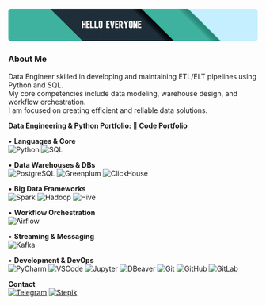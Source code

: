 ![Hello](https://github.com/Ersildan/ersildan/blob/main/head.jpg)

### About Me
Data Engineer skilled in developing and maintaining ETL/ELT pipelines using Python and SQL. <br>
My core competencies include data modeling, warehouse design, and workflow orchestration. <br>
I am focused on creating efficient and reliable data solutions.

**Data Engineering & Python Portfolio: [📁 Code Portfolio](https://github.com/ersildan/Code-Portfolio)**

• **Languages & Core**<br>
<img src="https://img.shields.io/badge/Python-3776AB?style=flat&logo=python&logoColor=white&logoWidth=20" alt="Python" height="22">
<img src="https://img.shields.io/badge/SQL-4479A1?style=flat&logo=postgresql&logoColor=white&logoWidth=20" alt="SQL" height="22">

• **Data Warehouses & DBs**<br>
<img src="https://img.shields.io/badge/PostgreSQL-336791?style=flat&logo=postgresql&logoColor=white&logoWidth=20" alt="PostgreSQL" height="22">
<img src="https://img.shields.io/badge/Greenplum-00A98F?style=flat&logo=greenplum&logoColor=white&logoWidth=20" alt="Greenplum" height="22">
<img src="https://img.shields.io/badge/ClickHouse-FFCC02?style=flat&logo=clickhouse&logoColor=black&logoWidth=20" alt="ClickHouse" height="22">

• **Big Data Frameworks**<br>
<img src="https://img.shields.io/badge/Apache_Spark-E25A1C?style=flat&logo=apachespark&logoColor=white&logoWidth=20" alt="Spark" height="22">
<img src="https://img.shields.io/badge/Apache_Hadoop-FFCC00?style=flat&logo=apachehadoop&logoColor=black&logoWidth=20" alt="Hadoop" height="22">
<img src="https://img.shields.io/badge/Apache_Hive-FFD700?style=flat&logo=apachehive&logoColor=black&logoWidth=20" alt="Hive" height="22">

• **Workflow Orchestration**<br>
<img src="https://img.shields.io/badge/Apache_Airflow-017CEE?style=flat&logo=apacheairflow&logoColor=white&logoWidth=20" alt="Airflow" height="22">

• **Streaming & Messaging**<br>
<img src="https://img.shields.io/badge/Apache_Kafka-231F20?style=flat&logo=apachekafka&logoColor=white&logoWidth=20" alt="Kafka" height="22">

• **Development & DevOps**<br>
<img src="https://img.shields.io/badge/PyCharm-3776AB?style=flat&logo=pycharm&logoColor=white&logoWidth=20" alt="PyCharm" height="22">
<img src="https://img.shields.io/badge/VS_Code-007ACC?style=flat&logo=visualstudiocode&logoColor=white&logoWidth=20" alt="VSCode" height="22">
<img src="https://img.shields.io/badge/Jupyter-F37626?style=flat&logo=jupyter&logoColor=white&logoWidth=20" alt="Jupyter" height="22">
<img src="https://img.shields.io/badge/DBeaver-8B7355?style=flat&logo=dbeaver&logoColor=white&logoWidth=20" alt="DBeaver" height="22">
<img src="https://img.shields.io/badge/Git-F05032?style=flat&logo=git&logoColor=white&logoWidth=20" alt="Git" height="22">
<img src="https://img.shields.io/badge/GitHub-181717?style=flat&logo=github&logoColor=white&logoWidth=20" alt="GitHub" height="22">
<img src="https://img.shields.io/badge/GitLab-FC6D26?style=flat&logo=gitlab&logoColor=white&logoWidth=20" alt="GitLab" height="22">

**Contact**<br>
[<img src="https://img.shields.io/badge/Telegram-26A5E4?style=flat&logo=telegram&logoColor=white" alt="Telegram" height="22">](https://t.me/ersildan)
[<img src="https://img.shields.io/badge/Stepik_Profile-00B956?style=flat&logo=stepik&logoColor=white" alt="Stepik" height="22">](https://stepik.org/users/377286794/profile)
